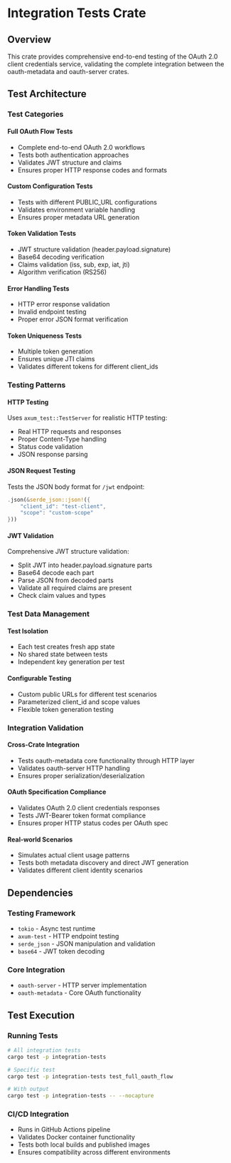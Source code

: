 # Integration Tests Crate

## Overview

This crate provides comprehensive end-to-end testing of the OAuth 2.0 client credentials service, validating the complete integration between the oauth-metadata and oauth-server crates.

## Test Architecture

### Test Categories

#### Full OAuth Flow Tests
- Complete end-to-end OAuth 2.0 workflows
- Tests both authentication approaches
- Validates JWT structure and claims  
- Ensures proper HTTP response codes and formats

#### Custom Configuration Tests
- Tests with different PUBLIC_URL configurations
- Validates environment variable handling
- Ensures proper metadata URL generation

#### Token Validation Tests
- JWT structure validation (header.payload.signature)
- Base64 decoding verification
- Claims validation (iss, sub, exp, iat, jti)
- Algorithm verification (RS256)

#### Error Handling Tests
- HTTP error response validation
- Invalid endpoint testing
- Proper error JSON format verification

#### Token Uniqueness Tests
- Multiple token generation
- Ensures unique JTI claims
- Validates different tokens for different client_ids

### Testing Patterns

#### HTTP Testing
Uses `axum_test::TestServer` for realistic HTTP testing:
- Real HTTP requests and responses
- Proper Content-Type handling
- Status code validation
- JSON response parsing

#### JSON Request Testing
Tests the JSON body format for `/jwt` endpoint:
```rust
.json(&serde_json::json!({
    "client_id": "test-client",
    "scope": "custom-scope"  
}))
```

#### JWT Validation
Comprehensive JWT structure validation:
- Split JWT into header.payload.signature parts
- Base64 decode each part
- Parse JSON from decoded parts
- Validate all required claims are present
- Check claim values and types

### Test Data Management

#### Test Isolation
- Each test creates fresh app state
- No shared state between tests
- Independent key generation per test

#### Configurable Testing
- Custom public URLs for different test scenarios
- Parameterized client_id and scope values
- Flexible token generation testing

### Integration Validation

#### Cross-Crate Integration
- Tests oauth-metadata core functionality through HTTP layer
- Validates oauth-server HTTP handling
- Ensures proper serialization/deserialization

#### OAuth Specification Compliance
- Validates OAuth 2.0 client credentials responses
- Tests JWT-Bearer token format compliance
- Ensures proper HTTP status codes per OAuth spec

#### Real-world Scenarios
- Simulates actual client usage patterns
- Tests both metadata discovery and direct JWT generation
- Validates different client identity scenarios

## Dependencies

### Testing Framework
- `tokio` - Async test runtime
- `axum-test` - HTTP endpoint testing
- `serde_json` - JSON manipulation and validation
- `base64` - JWT token decoding

### Core Integration
- `oauth-server` - HTTP server implementation
- `oauth-metadata` - Core OAuth functionality

## Test Execution

### Running Tests
```bash
# All integration tests
cargo test -p integration-tests

# Specific test
cargo test -p integration-tests test_full_oauth_flow

# With output
cargo test -p integration-tests -- --nocapture
```

### CI/CD Integration
- Runs in GitHub Actions pipeline
- Validates Docker container functionality
- Tests both local builds and published images
- Ensures compatibility across different environments